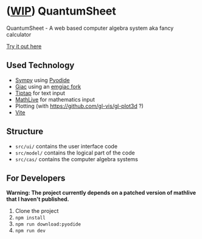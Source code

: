 # ([WIP](https://github.com/stefnotch/quantum-sheet/projects)) QuantumSheet

QuantumSheet - A web based computer algebra system aka fancy calculator

[Try it out here](https://stefnotch.github.io/quantum-sheet/)

## Used Technology

- [Sympy](https://github.com/sympy/sympy) using [Pyodide](https://github.com/iodide-project/pyodide)
- [Giac](https://www-fourier.ujf-grenoble.fr/~parisse/giac.html) using an [emgiac fork](https://github.com/brentan/emgiac)
- [Tiptap](https://github.com/scrumpy/tiptap) for text input
- [MathLive](https://github.com/arnog/mathlive) for mathematics input
- Plotting (with https://github.com/gl-vis/gl-plot3d ?)
- [Vite](https://github.com/vuejs/vite)

## Structure

- `src/ui/` contains the user interface code
- `src/model/` contains the logical part of the code
- `src/cas/` contains the computer algebra systems

## For Developers

**Warning: The project currently depends on a patched version of mathlive that I haven't published.**

1. Clone the project
2. `npm install`
3. `npm run download:pyodide`
4. `npm run dev`
